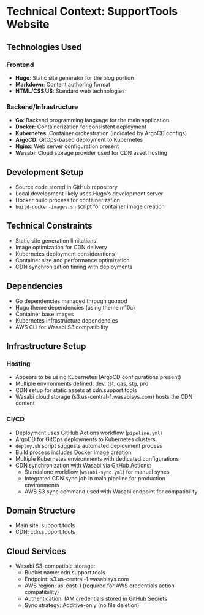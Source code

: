 # Technical Context: SupportTools Website

## Technologies Used

### Frontend
- **Hugo**: Static site generator for the blog portion
- **Markdown**: Content authoring format
- **HTML/CSS/JS**: Standard web technologies

### Backend/Infrastructure
- **Go**: Backend programming language for the main application
- **Docker**: Containerization for consistent deployment
- **Kubernetes**: Container orchestration (indicated by ArgoCD configs)
- **ArgoCD**: GitOps-based deployment to Kubernetes
- **Nginx**: Web server configuration present
- **Wasabi**: Cloud storage provider used for CDN asset hosting

## Development Setup
- Source code stored in GitHub repository
- Local development likely uses Hugo's development server
- Docker build process for containerization
- `build-docker-images.sh` script for container image creation

## Technical Constraints
- Static site generation limitations
- Image optimization for CDN delivery
- Kubernetes deployment considerations
- Container size and performance optimization
- CDN synchronization timing with deployments

## Dependencies
- Go dependencies managed through go.mod
- Hugo theme dependencies (using theme m10c)
- Container base images
- Kubernetes infrastructure dependencies
- AWS CLI for Wasabi S3 compatibility

## Infrastructure Setup
### Hosting
- Appears to be using Kubernetes (ArgoCD configurations present)
- Multiple environments defined: dev, tst, qas, stg, prd
- CDN setup for static assets at cdn.support.tools
- Wasabi cloud storage (s3.us-central-1.wasabisys.com) hosts the CDN content

### CI/CD
- Deployment uses GitHub Actions workflow (`pipeline.yml`)
- ArgoCD for GitOps deployments to Kubernetes clusters
- `deploy.sh` script suggests automated deployment process
- Build process includes Docker image creation
- Multiple Kubernetes environments with dedicated configurations
- CDN synchronization with Wasabi via GitHub Actions:
  - Standalone workflow (`wasabi-sync.yml`) for manual syncs
  - Integrated CDN sync job in main pipeline for production environments
  - AWS S3 sync command used with Wasabi endpoint for compatibility

## Domain Structure
- Main site: support.tools
- CDN: cdn.support.tools

## Cloud Services
- Wasabi S3-compatible storage:
  - Bucket name: cdn.support.tools
  - Endpoint: s3.us-central-1.wasabisys.com 
  - AWS region: us-east-1 (required for AWS credentials action compatibility)
  - Authentication: IAM credentials stored in GitHub Secrets
  - Sync strategy: Additive-only (no file deletion)
